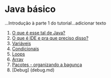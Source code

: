 # Java básico 

...Introdução à parte 1 do tutorial...adicionar texto

1. [O que é esse tal de Java?](o_que_e_java.md)
2. [O que é IDE e pra que preciso disso?](ide.md)
3. [Variáveis](variavel.md)
4. [Condicionais](condicional.md)
5. [Loops](loop.md)
6. [Array](array.md)
7. [Pacotes - organizando a bagunça](pacote.md)
8. [Debug] (debug.md)
